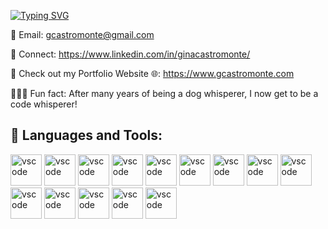 [![Typing SVG](https://readme-typing-svg.demolab.com?font=Fira+Code&size=23&pause=1000&random=false&width=435&lines=Hi+there%2C+I'm+Gina+Castromonte;A+Fullstack+Software+Engineer+)](https://git.io/typing-svg)


📧 Email: gcastromonte@gmail.com

👯 Connect: https://www.linkedin.com/in/ginacastromonte/

📁 Check out my Portfolio Website 🌐: https://www.gcastromonte.com

🏃🏻‍♀️ Fun fact: After many years of being a dog whisperer, I now get to be a code whisperer!


## 🧰 Languages and Tools:


<p align = "left">
  
<img src = "https://user-images.githubusercontent.com/25181517/192108372-f71d70ac-7ae6-4c0d-8395-51d8870c2ef0.png" alt="vscode" width="50" height="50"/>
<img src = "https://user-images.githubusercontent.com/25181517/192108891-d86b6220-e232-423a-bf5f-90903e6887c3.png" alt="vscode" width="50" height="50"/>
<img src = "https://user-images.githubusercontent.com/25181517/192158954-f88b5814-d510-4564-b285-dff7d6400dad.png" alt="vscode" width="50" height="50"/>
<img src = "https://user-images.githubusercontent.com/25181517/183898674-75a4a1b1-f960-4ea9-abcb-637170a00a75.png"alt="vscode" width="50" height="50" />
<img src= "https://user-images.githubusercontent.com/25181517/117447155-6a868a00-af3d-11eb-9cfe-245df15c9f3f.png" alt="vscode" width="50" height="50" />
<img src ="https://user-images.githubusercontent.com/25181517/183897015-94a058a6-b86e-4e42-a37f-bf92061753e5.png" alt="vscode" width="50" height="50" />
<img src ="https://github.com/marwin1991/profile-technology-icons/assets/136815194/5f8c622c-c217-4649-b0a9-7e0ee24bd704" alt="vscode" width="50" height="50" />
<img src ="https://user-images.githubusercontent.com/25181517/117448124-a2da9800-af3e-11eb-85d2-bd1b69b65603.png" alt="vscode" width="50" height="50" />
<img src ="https://user-images.githubusercontent.com/25181517/183568594-85e280a7-0d7e-4d1a-9028-c8c2209e073c.png" alt="vscode" width="50" height="50" />
<img src ="https://user-images.githubusercontent.com/25181517/117208740-bfb78400-adf5-11eb-97bb-09072b6bedfc.png" alt="vscode" width="50" height="50" />
<img src ="https://user-images.githubusercontent.com/25181517/182884177-d48a8579-2cd0-447a-b9a6-ffc7cb02560e.png" alt="vscode" width="50" height="50" />
<img src ="https://user-images.githubusercontent.com/25181517/202896760-337261ed-ee92-4979-84c4-d4b829c7355d.png" alt="vscode" width="50" height="50" />
<img src ="https://user-images.githubusercontent.com/25181517/189716630-fe6c084c-6c66-43af-aa49-64c8aea4a5c2.png" alt="vscode" width="50" height="50" />
<img src ="https://user-images.githubusercontent.com/25181517/189715289-df3ee512-6eca-463f-a0f4-c10d94a06b2f.png" alt="vscode" width="50" height="50" />
</p>
